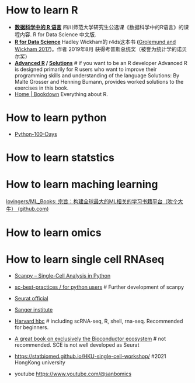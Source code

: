 # How to learn R

* **[数据科学中的 R 语言](https://bookdown.org/wangminjie/R4DS/)**
  四川师范大学研究生公选课《数据科学中的R语言》的课程内容. R for Data Science 中文版.
* **[R for Data Science](https://r4ds.had.co.nz/)**
  Hadley Wickham的 r4ds这本书 **(**[Grolemund and Wickham 2017](https://bookdown.org/wangminjie/R4DS/references.html#ref-Wickham2017))。作者 2019年8月 获得考普斯总统奖（被誉为统计学的诺贝尔奖）
* **[Advanced R](https://adv-r.hadley.nz/) / [Solutions](http://advanced-r-solutions.rbind.io/)**  # if you want to be an R developer
  Advanced R is designed primarily for R users who want to improve their programming skills and understanding of the language
  Solutions: By Malte Grosser and Henning Bumann, provides worked solutions to the exercises in this book.
* [Home | Bookdown](https://bookdown.org/)
  Everything about R.

# How to learn python

* [Python-100-Days](https://github.com/jackfrued/Python-100-Days)

# How to learn statstics

# How to learn maching learning

[lovingers/ML_Books: 宗旨：构建全球最大的ML相关的学习书籍平台（吹个大牛） (github.com)](https://github.com/lovingers/ML_Books)

# How to learn omics

# How to learn single cell RNAseq

- [Scanpy – Single-Cell Analysis in Python](https://scanpy.readthedocs.io/en/stable/index.html)
- [sc-best-practices / for python users](https://www.sc-best-practices.org/) # Further development of scanpy
- [Seurat official](https://satijalab.org/seurat/)
- [Sanger institute](https://www.singlecellcourse.org/)
- [Harvard hbc](https://github.com/hbctraining) # including scRNA-seq, R, shell, rna-seq. Recommended for beginners.
- [A great book on exclusively the Bioconductor ecosystem](https://bioconductor.org/books/release/OSCA/) # not recommended. SCE is not well developed as Seurat
- https://statbiomed.github.io/HKU-single-cell-workshop/  #2021 HongKong university

- youtube
<https://www.youtube.com/@sanbomics>